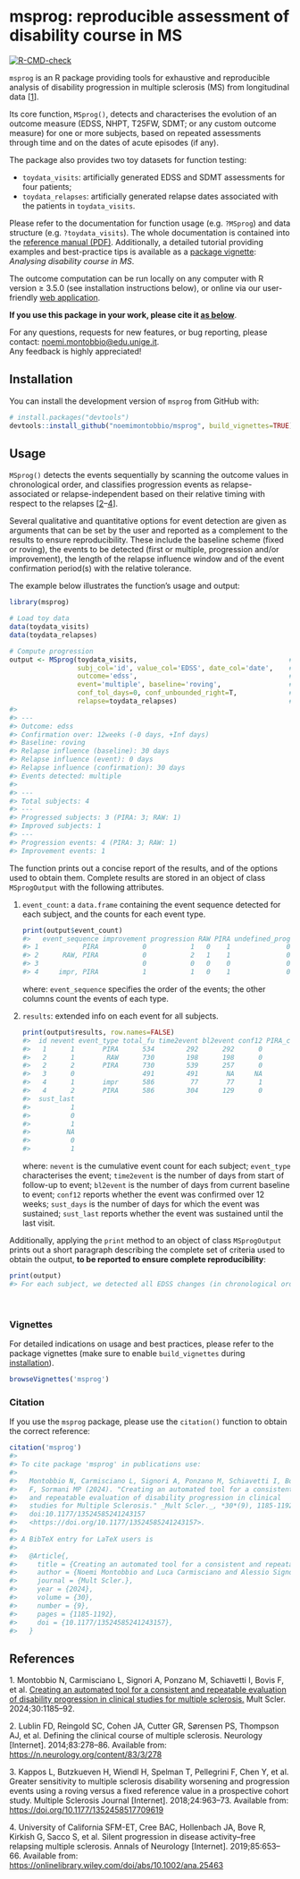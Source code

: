 
<!-- README.md is generated from README.Rmd. Please only edit README.Rmd -->

# msprog: reproducible assessment of disability course in MS

<!-- badges: start -->

[![R-CMD-check](https://github.com/noemimontobbio/msprog/actions/workflows/R-CMD-check.yaml/badge.svg)](https://github.com/noemimontobbio/msprog/actions/workflows/R-CMD-check.yaml)
<!-- badges: end -->

`msprog` is an R package providing tools for exhaustive and reproducible
analysis of disability progression in multiple sclerosis (MS) from
longitudinal data \[[1](#ref-msprog2024)\].

Its core function, `MSprog()`, detects and characterises the evolution
of an outcome measure (EDSS, NHPT, T25FW, SDMT; or any custom outcome
measure) for one or more subjects, based on repeated assessments through
time and on the dates of acute episodes (if any).

The package also provides two toy datasets for function testing:

- `toydata_visits`: artificially generated EDSS and SDMT assessments for
  four patients;
- `toydata_relapses`: artificially generated relapse dates associated
  with the patients in `toydata_visits`.

Please refer to the documentation for function usage (e.g. `?MSprog`)
and data structure (e.g. `?toydata_visits`). The whole documentation is
contained into the [reference manual (PDF)](msprog.pdf). Additionally, a
detailed tutorial providing examples and best-practice tips is available
as a [package vignette](#vignette): *Analysing disability course in MS*.

The outcome computation can be run locally on any computer with R
version $\geq$ 3.5.0 (see installation instructions below), or online
via our user-friendly [web
application](https://msprog.shinyapps.io/msprog/).

**If you use this package in your work, please cite it [as
below](#citation)**.

For any questions, requests for new features, or bug reporting, please
contact: noemi.montobbio@edu.unige.it.<br /> Any feedback is highly
appreciated!

<a id="install"></a>

## Installation

You can install the development version of `msprog` from GitHub with:

``` r
# install.packages("devtools")
devtools::install_github("noemimontobbio/msprog", build_vignettes=TRUE)
```

## Usage

`MSprog()` detects the events sequentially by scanning the outcome
values in chronological order, and classifies progression events as
relapse-associated or relapse-independent based on their relative timing
with respect to the relapses
\[[2](#ref-lublin2014)–[4](#ref-silent2019)\].

Several qualitative and quantitative options for event detection are
given as arguments that can be set by the user and reported as a
complement to the results to ensure reproducibility. These include the
baseline scheme (fixed or roving), the events to be detected (first or
multiple, progression and/or improvement), the length of the relapse
influence window and of the event confirmation period(s) with the
relative tolerance.

The example below illustrates the function’s usage and output:

``` r
library(msprog)

# Load toy data
data(toydata_visits)
data(toydata_relapses)

# Compute progression
output <- MSprog(toydata_visits,                                      # provide data on visits
                 subj_col='id', value_col='EDSS', date_col='date',    # specify column names
                 outcome='edss',                                      # specify outcome type
                 event='multiple', baseline='roving',                 # modify default options
                 conf_tol_days=0, conf_unbounded_right=T,             # modify default options
                 relapse=toydata_relapses)                            # provide data on relapses
#> 
#> ---
#> Outcome: edss
#> Confirmation over: 12weeks (-0 days, +Inf days)
#> Baseline: roving
#> Relapse influence (baseline): 30 days
#> Relapse influence (event): 0 days
#> Relapse influence (confirmation): 30 days
#> Events detected: multiple
#> 
#> ---
#> Total subjects: 4
#> ---
#> Progressed subjects: 3 (PIRA: 3; RAW: 1)
#> Improved subjects: 1
#> ---
#> Progression events: 4 (PIRA: 3; RAW: 1)
#> Improvement events: 1
```

The function prints out a concise report of the results, and of the
options used to obtain them. Complete results are stored in an object of
class `MSprogOutput` with the following attributes.

1.  `event_count`: a `data.frame` containing the event sequence detected
    for each subject, and the counts for each event type.

    ``` r
    print(output$event_count)
    #>   event_sequence improvement progression RAW PIRA undefined_prog
    #> 1           PIRA           0           1   0    1              0
    #> 2      RAW, PIRA           0           2   1    1              0
    #> 3                          0           0   0    0              0
    #> 4     impr, PIRA           1           1   0    1              0
    ```

    where: `event_sequence` specifies the order of the events; the other
    columns count the events of each type.

2.  `results`: extended info on each event for all subjects.

    ``` r
    print(output$results, row.names=FALSE)
    #>  id nevent event_type total_fu time2event bl2event conf12 PIRA_conf12 sust_days
    #>   1      1       PIRA      534        292      292      0           0       242
    #>   2      1        RAW      730        198      198      0          NA        84
    #>   2      2       PIRA      730        539      257      0           0       191
    #>   3      0                 491        491       NA     NA          NA        NA
    #>   4      1       impr      586         77       77      1          NA        98
    #>   4      2       PIRA      586        304      129      0           0       282
    #>  sust_last
    #>          1
    #>          0
    #>          1
    #>         NA
    #>          0
    #>          1
    ```

    where: `nevent` is the cumulative event count for each subject;
    `event_type` characterises the event; `time2event` is the number of
    days from start of follow-up to event; `bl2event` is the number of
    days from current baseline to event; `conf12` reports whether the
    event was confirmed over 12 weeks; `sust_days` is the number of days
    for which the event was sustained; `sust_last` reports whether the
    event was sustained until the last visit.

Additionally, applying the `print` method to an object of class
`MSprogOutput` prints out a short paragraph describing the complete set
of criteria used to obtain the output, **to be reported to ensure
complete reproducibility**:

``` r
print(output)
#> For each subject, we detected all EDSS changes (in chronological order) confirmed over 12 weeks or more. A visit could not be used as confirmation if occurring within 30 days from the onset of a relapse. A roving baseline scheme was applied where the reference value was updated after each confirmed progression or improvement event. The new baseline was set as the first available confirmation visit. Whenever the current baseline fell within 30 days from the onset of a relapse, it was moved to the next available visit. A confirmed EDSS progression event was labelled as RAW if occurring within 90 days from the onset of a relapse. A confirmed EDSS progression event was labelled as PIRA if no relapses started in the interval from 90 days before the event to 30 days after the event, or from 90 days before confirmation to 30 days after confirmation.
```

<br />

<a id="vignette"></a>

### Vignettes

For detailed indications on usage and best practices, please refer to
the package vignettes (make sure to enable `build_vignettes` during
[installation](#install)).

``` r
browseVignettes('msprog')
```

<a id="citation"></a>

### Citation

If you use the `msprog` package, please use the `citation()` function to
obtain the correct reference:

``` r
citation('msprog')
#> 
#> To cite package 'msprog' in publications use:
#> 
#>   Montobbio N, Carmisciano L, Signori A, Ponzano M, Schiavetti I, Bovis
#>   F, Sormani MP (2024). "Creating an automated tool for a consistent
#>   and repeatable evaluation of disability progression in clinical
#>   studies for Multiple Sclerosis." _Mult Scler._, *30*(9), 1185-1192.
#>   doi:10.1177/13524585241243157
#>   <https://doi.org/10.1177/13524585241243157>.
#> 
#> A BibTeX entry for LaTeX users is
#> 
#>   @Article{,
#>     title = {Creating an automated tool for a consistent and repeatable evaluation of disability progression in clinical studies for Multiple Sclerosis},
#>     author = {Noemi Montobbio and Luca Carmisciano and Alessio Signori and Marta Ponzano and Irene Schiavetti and Francesca Bovis and Maria Pia Sormani},
#>     journal = {Mult Scler.},
#>     year = {2024},
#>     volume = {30},
#>     number = {9},
#>     pages = {1185-1192},
#>     doi = {10.1177/13524585241243157},
#>   }
```

## References

<div id="refs" class="references csl-bib-body">

<div id="ref-msprog2024" class="csl-entry">

1\. Montobbio N, Carmisciano L, Signori A, Ponzano M, Schiavetti I,
Bovis F, et al. [Creating an automated tool for a consistent and
repeatable evaluation of disability progression in clinical studies for
multiple sclerosis.](https://doi.org/10.1177/13524585241243157) Mult
Scler. 2024;30:1185–92.

</div>

<div id="ref-lublin2014" class="csl-entry">

2\. Lublin FD, Reingold SC, Cohen JA, Cutter GR, Sørensen PS, Thompson
AJ, et al. Defining the clinical course of multiple sclerosis. Neurology
\[Internet\]. 2014;83:278–86. Available from:
<https://n.neurology.org/content/83/3/278>

</div>

<div id="ref-kappos2018" class="csl-entry">

3\. Kappos L, Butzkueven H, Wiendl H, Spelman T, Pellegrini F, Chen Y,
et al. Greater sensitivity to multiple sclerosis disability worsening
and progression events using a roving versus a fixed reference value in
a prospective cohort study. Multiple Sclerosis Journal \[Internet\].
2018;24:963–73. Available from:
<https://doi.org/10.1177/1352458517709619>

</div>

<div id="ref-silent2019" class="csl-entry">

4\. University of California SFM-ET, Cree BAC, Hollenbach JA, Bove R,
Kirkish G, Sacco S, et al. Silent progression in disease activity–free
relapsing multiple sclerosis. Annals of Neurology \[Internet\].
2019;85:653–66. Available from:
<https://onlinelibrary.wiley.com/doi/abs/10.1002/ana.25463>

</div>

</div>

